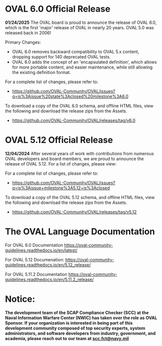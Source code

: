 # OVAL 6.0 Official Release

**01/24/2025**
The OVAL board is proud to announce the release of OVAL 6.0, which is the first 'major' release of OVAL in nearly 20 years.   OVAL 5.0 was released back in 2006!

Primary Changes:
- OVAL 6.0 removes backward compatibility to OVAL 5.x content, dropping support for 140 deprecated OVAL tests.
- OVAL 6.0 adds the concept of an 'encapsulated definition', which allows for more portable content, and easier maintenance, while still allowing the existing definition format.

For a complete list of changes, please refer to:
- https://github.com/OVAL-Community/OVAL/issues?q=is%3Aissue%20state%3Aclosed%20milestone%3A6.0

To download a copy of the OVAL 6.0 schema, and offline HTML files, view the following and download the release zips from the Assets.
- https://github.com/OVAL-Community/OVAL/releases/tag/v6.0

# OVAL 5.12 Official Release

**12/04/2024**
After several years of work with contributions from numerous OVAL developers and board members, we are proud to announce the release of OVAL 5.12.  For a list of changes, please view:

For a complete list of changes, please refer to:
- https://github.com/OVAL-Community/OVAL/issues?q=is%3Aissue+milestone%3A5.12+is%3Aclosed

To download a copy of the OVAL 5.12 schema, and offline HTML files, view the following and download the release zips from the Assets.
- https://github.com/OVAL-Community/OVAL/releases/tag/v5.12

# The OVAL Language Documentation

For OVAL 6.0 Documentation https://oval-community-guidelines.readthedocs.io/en/latest/

For OVAL 5.12 Documenation:  https://oval-community-guidelines.readthedocs.io/en/5.12_release/

For OVAL 5.11.2 Documentation https://oval-community-guidelines.readthedocs.io/en/5.11.2_release/

# Notice:

**The development team of the SCAP Compliance Checker (SCC) at the Naval Information Warfare Center (NWIC) has taken over the role as OVAL Sponsor.  If your organization is interested in being part of this development community composed of top security experts, system administrators, and software developers from industry, government, and academia, please reach out to our team at scc.fct@navy.mil**

